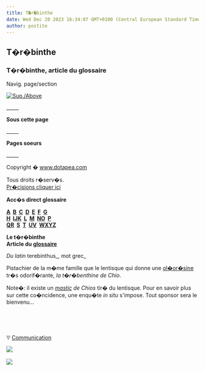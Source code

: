 ```yaml
---
title: T�r�binthe
date: Wed Dec 20 2023 16:34:07 GMT+0100 (Central European Standard Time)
author: postite
---
```


## T�r�binthe
### T�r�binthe, article du glossaire
 Navig. page/section

[![Sup./Above](_derived/up_cmp_themenoir010_up.gif)](t.html)

\_\_\_\_\_

**Sous cette page**

\_\_\_\_\_

**Pages soeurs**

\_\_\_\_\_

Copyright � www.dotapea.com

Tous droits r�serv�s.  
[Pr�cisions cliquer ici](droitscopie.html)

**Acc�s direct glossaire**

**[A](a.html)  [B](b.html)  [C](c.html)  [D](d.html)  [E](e.html)  [F](f.html)  [G](g.html)  
[H](h.html)  [IJK](ijk.html)  [L](l.html)  [M](m.html)  [NO](no.html)  [P](p.html)  
[QR](qr.html)  [S](s.html)  [T](t.html)  [UV](uv.html)  [WXYZ](wxyz.html)**

**Le t�r�binthe  
Article du [glossaire](glossaire.html)**

_Du latin_ terebinthus_, mot grec_

Pistachier de la m�me famille que le lentisque qui donne une [ol�or�sine](oleoresine.html) tr�s odorif�rante, _la t�r�benthine de Chio_.

Note�: il existe un _[mastic](mastic.html) de Chios_ tir� du lentisque. Pour en savoir plus sur cette co�ncidence, une enqu�te _in situ_ s'impose. Tout sponsor sera le bienvenu...



 

 ![](images/transparent122x1.gif)

![](images/flechebas.gif) [Communication](http://www.artrealite.com/annonceurs.htm) 

[![](https://cbonvin.fr/sites/regie.artrealite.com/visuels/campagne1.png)](index-2.html#20131014)

![](https://cbonvin.fr/sites/regie.artrealite.com/visuels/campagne2.png)